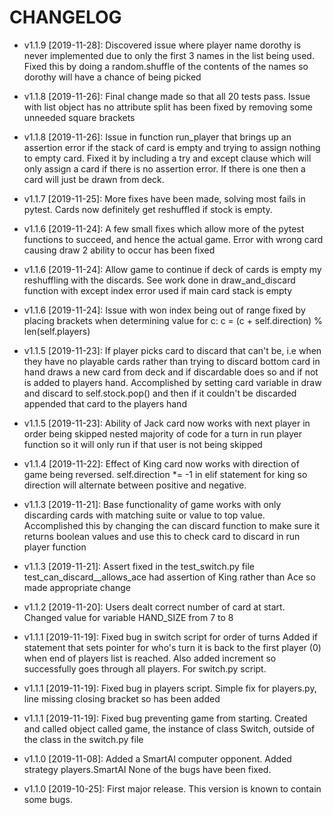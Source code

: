 # CHANGELOG
* v1.1.9 [2019-11-28]: Discovered issue where player name dorothy is never implemented due to only the first 3 names in the list being used.
 Fixed this by doing a random.shuffle of the contents of the names so dorothy will have a chance of being picked

*  v1.1.8 [2019-11-26]: Final change made so that all 20 tests pass. Issue with list object has no attribute split has been fixed 
 by removing some unneeded square brackets

* v1.1.8 [2019-11-26]: Issue in function run_player that brings up an assertion error if the stack of card is empty and trying to assign nothing to empty card. 
 Fixed it by including a try and except clause which will only assign a card if there is no assertion error. If there is one then a card will just be
 drawn from deck.

* v1.1.7 [2019-11-25]: More fixes have been made, solving most fails in pytest. Cards now definitely get reshuffled if stock is empty.  

* v1.1.6 [2019-11-24]: A few small fixes which allow more of the pytest functions to succeed, and hence the actual game. 
 Error with wrong card causing draw 2 ability to occur has been fixed

* v1.1.6 [2019-11-24]: Allow game to continue if deck of cards is empty my reshuffling with the discards.
  See work done in  draw_and_discard function with except index error used if main card stack is empty

* v1.1.6 [2019-11-24]: Issue with won index being out of range fixed by placing brackets when determining value for c: c = (c + self.direction) % len(self.players)

* v1.1.5 [2019-11-23]: If player picks card to discard that can't be, i.e when they have no playable cards rather than 
 trying to discard bottom card in hand draws a new card from deck and if discardable does so and if not is added to players hand. 
 Accomplished by setting card variable in draw and discard to self.stock.pop() and then if it couldn't be discarded appended that
  card to the players hand

* v1.1.5 [2019-11-23]: Ability of Jack card now works with next player in order being skipped
   nested majority of code for a turn in run player function so it will only run if that user is not being skipped

* v1.1.4 [2019-11-22]: Effect of King card now works with direction of game being reversed.
  self.direction *= -1 in elif statement for king so direction will alternate between positive and negative. 

* v1.1.3 [2019-11-21]: Base functionality of game works with only discarding cards with matching suite or value to top
value. Accomplished this by changing the can discard function to make sure it returns boolean values and use this to check 
card to discard in run player function

* v1.1.3 [2019-11-21]: Assert fixed in the test_switch.py file
 test_can_discard__allows_ace had assertion of King rather than Ace so made appropriate change

* v1.1.2 [2019-11-20]: Users dealt correct number of card at start.
 Changed value for variable HAND_SIZE from 7 to 8

* v1.1.1 [2019-11-19]: Fixed bug in switch script for order of turns
  Added if statement that sets pointer for who's turn it is back to the first player (0) when end of players list is reached. 
  Also added increment so successfully goes through all players. For switch.py script.
  
* v1.1.1 [2019-11-19]: Fixed bug in players script.
  Simple fix for players.py, line missing closing bracket so has been added

* v1.1.1 [2019-11-19]: Fixed bug preventing game from starting.
  Created and called object called game, the instance of class Switch, outside of the class in the switch.py file

* v1.1.0 [2019-11-08]: Added a SmartAI computer opponent.
  Added strategy players.SmartAI
  None of the bugs have been fixed.

* v1.1.0 [2019-10-25]: First major release.
  This version is known to contain some bugs.

